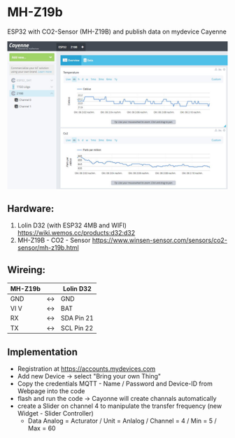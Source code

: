 # MH-Z19b
ESP32 with CO2-Sensor (MH-Z19B) and publish data on mydevice Cayenne

![Cayenne](/Cayenne_Reporting.JPG?raw=true "Graph")

## Hardware:
1) Lolin D32 (with ESP32 4MB and WIFI)      https://wiki.wemos.cc/products:d32:d32
2) MH-Z19B - CO2 - Sensor                   https://www.winsen-sensor.com/sensors/co2-sensor/mh-z19b.html

## Wireing:

| MH-Z19b |   |    Lolin D32  |
| --- | -- | -----------|
| GND  | <-> | GND |
| VI V |  <->| BAT |
| RX   | <-> | SDA Pin 21 |
| TX   | <-> | SCL Pin 22 |

## Implementation
- Registration at https://accounts.mydevices.com 
- Add new Device -> select "Bring your own Thing"
- Copy the credentials MQTT - Name / Password and Device-ID from Webpage into the code
- flash and run the code -> Cayonne will create channals automatically
- create a Slider on channel 4 to manipulate the transfer frequency (new Widget - Slider Controller)
  - Data Analog = Acturator / Unit = Anlalog / Channel = 4 / Min = 5 / Max = 60
